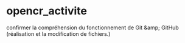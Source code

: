 # opencr_activite
confirmer la compréhension du fonctionnement de Git &amp;amp; GitHub (réalisation et la modification de fichiers.)
